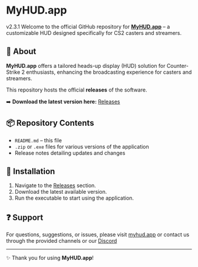 # MyHUD.app

v2.3.1
Welcome to the official GitHub repository for **[MyHUD.app](https://myhud.app)** – a customizable HUD designed specifically for CS2 casters and streamers.

## 🚀 About

**MyHUD.app** offers a tailored heads-up display (HUD) solution for Counter-Strike 2 enthusiasts, enhancing the broadcasting experience for casters and streamers.

This repository hosts the official **releases** of the software.

➡️ **Download the latest version here:** [Releases](https://github.com/WhySimply/myhud-release/releases)

## 📦 Repository Contents

- `README.md` – this file
- `.zip` or `.exe` files for various versions of the application
- Release notes detailing updates and changes

## 🧰 Installation

1. Navigate to the [Releases](https://github.com/WhySimply/myhud-release/releases) section.
2. Download the latest available version.
3. Run the executable to start using the application.

## ❓ Support

For questions, suggestions, or issues, please visit [myhud.app](https://myhud.app) or contact us through the provided channels or our [Discord](https://discord.gg/qGtq2W3wwM)

---

✨ Thank you for using **MyHUD.app**!
